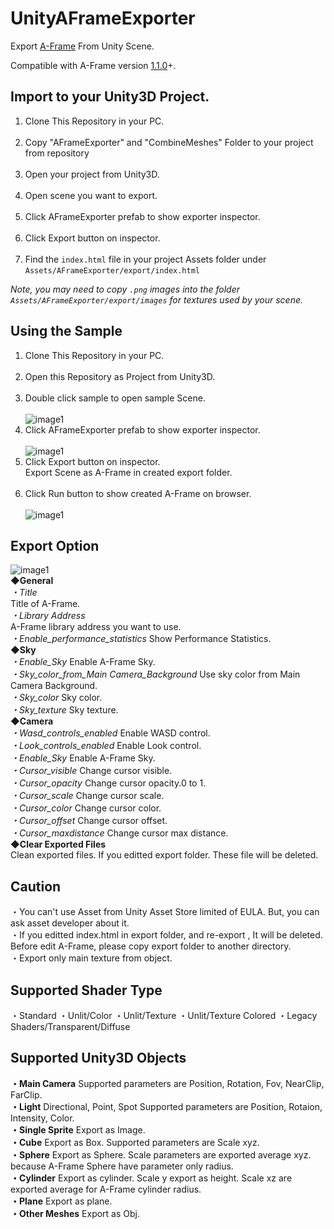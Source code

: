 # UnityAFrameExporter

Export [A-Frame](https://aframe.io/) From Unity Scene.

Compatible with A-Frame version [1.1.0](https://aframe.io/docs/1.1.0/introduction/)+.

## Import to your Unity3D Project.
1. Clone This Repository in your PC.<br><br>
2. Copy "AFrameExporter" and "CombineMeshes" Folder to your project from repository<br><br>
3. Open your project from Unity3D.<br><br>
4. Open scene you want to export.<br><br>
5. Click AFrameExporter prefab to show exporter inspector.<br><br>
6. Click Export button on inspector.<br><br>
7. Find the `index.html` file in your project Assets folder under `Assets/AFrameExporter/export/index.html`

*Note, you may need to copy `.png` images into the folder `Assets/AFrameExporter/export/images` for textures used by your scene.*

## Using the Sample
1. Clone This Repository in your PC.<br><br>
2. Open this Repository as Project from Unity3D.<br><br>
3. Double click sample to open sample Scene.<br><br>
![image1](https://raw.github.com/wiki/umiyuki/UnityAFrameExporter/AFrame1.jpg)
4. Click AFrameExporter prefab to show exporter inspector.<br><br>
![image1](https://raw.github.com/wiki/umiyuki/UnityAFrameExporter/AFrame2.jpg)
5. Click Export button on inspector.<br>
  Export Scene as A-Frame in created export folder.<br><br>
6. Click Run button to show created A-Frame on browser.<br><br>
![image1](https://raw.github.com/wiki/umiyuki/UnityAFrameExporter/AFrame3.jpg)

## Export Option
![image1](https://raw.github.com/wiki/umiyuki/UnityAFrameExporter/AFrame4.jpg)
<br>**◆General**<br>
*・Title*<br>
  Title of A-Frame.<br>
*・Library Address*<br>
  A-Frame library address you want to use.<br>
*・Enable_performance_statistics*
  Show Performance Statistics.<br>
**◆Sky**<br>
*・Enable_Sky*
  Enable A-Frame Sky.<br>
*・Sky_color_from_Main Camera_Background*
  Use sky color from Main Camera Background.<br>
*・Sky_color*
  Sky color.<br>
*・Sky_texture*
  Sky texture.<br>
**◆Camera**<br>
*・Wasd_controls_enabled*
  Enable WASD control.<br>
*・Look_controls_enabled*
  Enable Look control.<br>
*・Enable_Sky*
  Enable A-Frame Sky.<br>
*・Cursor_visible*
  Change cursor visible.<br>
*・Cursor_opacity*
  Change cursor opacity.0 to 1.<br>
*・Cursor_scale*
  Change cursor scale.<br>
*・Cursor_color*
  Change cursor color.<br>
*・Cursor_offset*
  Change cursor offset.<br>
*・Cursor_maxdistance*
  Change cursor max distance.<br>
**◆Clear Exported Files**<br>
  Clean exported files.
  If you editted export folder. These file will be deleted.<br>

## Caution

・You can't use Asset from Unity Asset Store limited of EULA.
  But, you can ask asset developer about it.<br>
・If you editted index.html in export folder, and re-export , It will be deleted.
  Before edit A-Frame, please copy export folder to another directory.<br>
・Export only main texture from object.

## Supported Shader Type
・Standard
・Unlit/Color
・Unlit/Texture
・Unlit/Texture Colored
・Legacy Shaders/Transparent/Diffuse

## Supported Unity3D Objects
**・Main Camera**
Supported parameters are Position, Rotation, Fov, NearClip, FarClip.<br>
**・Light**
Directional, Point, Spot
Supported parameters are Position, Rotaion, Intensity, Color.<br>
**・Single Sprite**
Export as Image.<br>
**・Cube**
Export as Box.
Supported parameters are Scale xyz.<br>
**・Sphere**
Export as Sphere.
Scale parameters are exported average xyz. because A-Frame Sphere have parameter only radius.<br>
**・Cylinder**
Export as cylinder.
Scale y export as height.
Scale xz are exported average for A-Frame cylinder radius.<br>
**・Plane**
Export as plane.<br>
**・Other Meshes**
Export as Obj.
